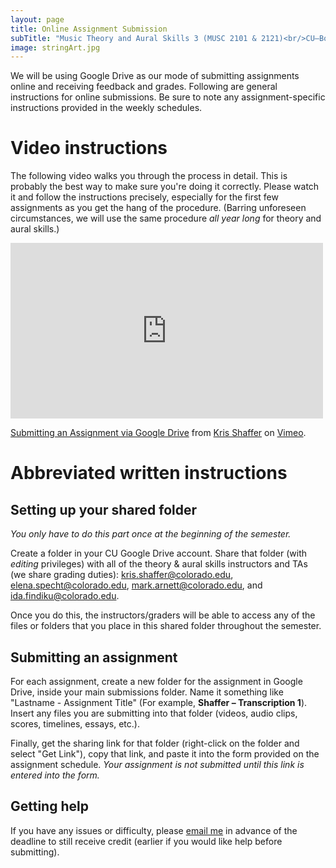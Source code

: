 ```yaml
---
layout: page
title: Online Assignment Submission
subTitle: "Music Theory and Aural Skills 3 (MUSC 2101 & 2121)<br/>CU–Boulder, Fall 2015<br/>Kris Shaffer, Ph.D. – coordinator"
image: stringArt.jpg
---
```


We will be using Google Drive as our mode of submitting assignments online and receiving feedback and grades. Following are general instructions for online submissions. Be sure to note any assignment-specific instructions provided in the weekly schedules.

# Video instructions

The following video walks you through the process in detail. This is probably the best way to make sure you're doing it correctly. Please watch it and follow the instructions precisely, especially for the first few assignments as you get the hang of the procedure. (Barring unforeseen circumstances, we will use the same procedure *all year long* for theory and aural skills.)

<iframe src="https://player.vimeo.com/video/138322605" width="500" height="281" frameborder="0" webkitallowfullscreen mozallowfullscreen allowfullscreen></iframe> <p><a href="https://vimeo.com/138322605">Submitting an Assignment via Google Drive</a> from <a href="https://vimeo.com/user11692346">Kris Shaffer</a> on <a href="https://vimeo.com">Vimeo</a>.</p>

# Abbreviated written instructions

## Setting up your shared folder

*You only have to do this part once at the beginning of the semester.*

Create a folder in your CU Google Drive account. Share that folder (with *editing* privileges) with all of the theory & aural skills instructors and TAs (we share grading duties): kris.shaffer@colorado.edu, elena.specht@colorado.edu, mark.arnett@colorado.edu, and ida.findiku@colorado.edu.

Once you do this, the instructors/graders will be able to access any of the files or folders that you place in this shared folder throughout the semester.

## Submitting an assignment

For each assignment, create a new folder for the assignment in Google Drive, inside your main submissions folder. Name it something like "Lastname - Assignment Title" (For example, **Shaffer – Transcription 1**). Insert any files you are submitting into that folder (videos, audio clips, scores, timelines, essays, etc.).

Finally, get the sharing link for that folder (right-click on the folder and select "Get Link"), copy that link, and paste it into the form provided on the assignment schedule. *Your assignment is not submitted until this link is entered into the form.*

## Getting help

If you have any issues or difficulty, please [email me](mailto:kris.shaffer@colorado.edu) in advance of the deadline to still receive credit (earlier if you would like help before submitting).


